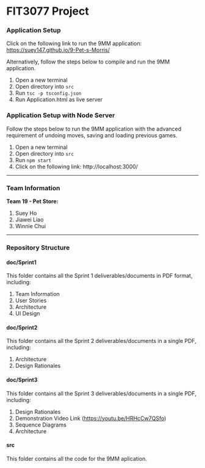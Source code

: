 # FIT3077 Project

### Application Setup
Click on the following link to run the 9MM application:
https://suey147.github.io/9-Pet-s-Morris/

Alternatively, follow the steps below to compile and run the 9MM application.

1. Open a new terminal
2. Open directory into `src`
3. Run `tsc -p tsconfig.json`
4. Run Application.html as live server

### Application Setup with Node Server
Follow the steps below to run the 9MM application with the advanced requirement of undoing moves, saving and loading previous games.

1. Open a new terminal
2. Open directory into `src`
3. Run `npm start`
4. Click on the following link: http://localhost:3000/

---

### Team Information

<b>Team 19 - Pet Store:</b>
1. Suey Ho
2. Jiawei Liao
3. Winnie Chui

---

### Repository Structure

#### doc/Sprint1
This folder contains all the Sprint 1 deliverables/documents in PDF format, including:
1. Team Information
2. User Stories
3. Architecture
4. UI Design

#### doc/Sprint2
This folder contains all the Sprint 2 deliverables/documents in a single PDF, including:
1. Architecture
2. Design Rationales

#### doc/Sprint3
This folder contains all the Sprint 3 deliverables/documents in a single PDF, including:
1. Design Rationales
2. Demonstration Video Link (https://youtu.be/HRHcCw7QSfo)
3. Sequence Diagrams
4. Architecture

#### src
This folder contains all the code for the 9MM aplication.
